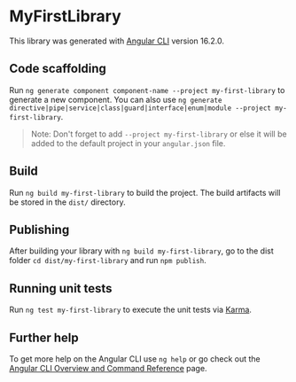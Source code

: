 # MyFirstLibrary

This library was generated with [Angular CLI](https://github.com/angular/angular-cli) version 16.2.0.

## Code scaffolding

Run `ng generate component component-name --project my-first-library` to generate a new component. You can also use `ng generate directive|pipe|service|class|guard|interface|enum|module --project my-first-library`.
> Note: Don't forget to add `--project my-first-library` or else it will be added to the default project in your `angular.json` file. 

## Build

Run `ng build my-first-library` to build the project. The build artifacts will be stored in the `dist/` directory.

## Publishing

After building your library with `ng build my-first-library`, go to the dist folder `cd dist/my-first-library` and run `npm publish`.

## Running unit tests

Run `ng test my-first-library` to execute the unit tests via [Karma](https://karma-runner.github.io).

## Further help

To get more help on the Angular CLI use `ng help` or go check out the [Angular CLI Overview and Command Reference](https://angular.io/cli) page.
